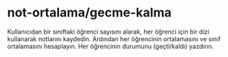 # not-ortalama/gecme-kalma
Kullanıcıdan bir sınıftaki öğrenci sayısını alarak, her öğrenci için bir dizi kullanarak notlarını kaydedin. Ardından her öğrencinin ortalamasını ve sınıf ortalamasını hesaplayın. Her öğrencinin durumunu (geçti/kaldı) yazdırın.

